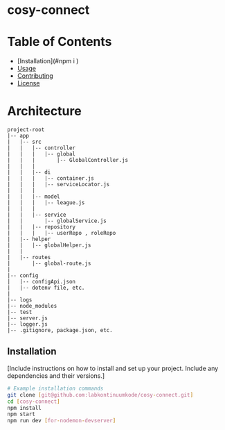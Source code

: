 # cosy-connect
# Table of Contents
- [Installation](#npm i )
- [Usage](#usage)
- [Contributing](#contributing)
- [License](#license)
# Architecture
    project-root
    |-- app
    |   |-- src
    |   |   |-- controller
    |   |   |   |-- global
    |   |   |       |-- GlobalController.js
    |   |   |
    |   |   |-- di
    |   |   |   |-- container.js
    |   |   |   |-- serviceLocator.js
    |   |   |
    |   |   |-- model
    |   |   |   |-- league.js
    |   |   |
    |   |   |-- service
    |   |       |-- globalService.js
    |   |   |-- repository 
    |   |   |   |-- userRepo , roleRepo
    |   |-- helper
    |   |   |-- globalHelper.js
    |   |
    |   |-- routes
    |       |-- global-route.js
    |
    |-- config
    |   |-- configApi.json
    |   |-- dotenv file, etc.
    |
    |-- logs
    |-- node_modules
    |-- test
    |-- server.js
    |-- logger.js
    |-- .gitignore, package.json, etc.
## Installation
[Include instructions on how to install and set up your project. Include any dependencies and their versions.]

```bash
# Example installation commands
git clone [git@github.com:labkontinuumkode/cosy-connect.git]
cd [cosy-connect]
npm install
npm start 
npm run dev [for-nodemon-devserver]